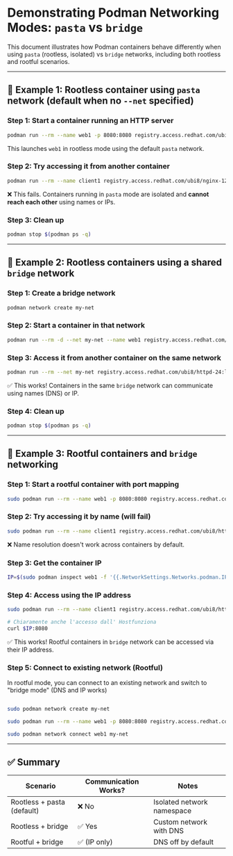 # Demonstrating Podman Networking Modes: `pasta` vs `bridge`

This document illustrates how Podman containers behave differently when using `pasta` (rootless, isolated) vs `bridge` networks, including both rootless and rootful scenarios.

---

## 🔹 Example 1: Rootless container using `pasta` network (default when no `--net` specified)

### Step 1: Start a container running an HTTP server
```bash
podman run --rm --name web1 -p 8080:8080 registry.access.redhat.com/ubi8/httpd-24:latest
```
This launches `web1` in rootless mode using the default `pasta` network.

### Step 2: Try accessing it from another container
```bash
podman run --rm --name client1 registry.access.redhat.com/ubi8/nginx-120 curl http://web1:8080
```
❌ This fails. Containers running in `pasta` mode are isolated and **cannot reach each other** using names or IPs.

### Step 3: Clean up
```bash
podman stop $(podman ps -q)
```

---

## 🔹 Example 2: Rootless containers using a shared `bridge` network

### Step 1: Create a bridge network
```bash
podman network create my-net
```

### Step 2: Start a container in that network
```bash
podman run --rm -d --net my-net --name web1 registry.access.redhat.com/ubi8/httpd-24:latest
```

### Step 3: Access it from another container on the same network
```bash
podman run --rm --net my-net registry.access.redhat.com/ubi8/httpd-24:latest curl http://web1:8080
```
✅ This works! Containers in the same `bridge` network can communicate using names (DNS) or IP.

### Step 4: Clean up
```bash
podman stop $(podman ps -q)
```

---

## 🔹 Example 3: Rootful containers and `bridge` networking

### Step 1: Start a rootful container with port mapping
```bash
sudo podman run --rm --name web1 -p 8080:8080 registry.access.redhat.com/ubi8/httpd-24:latest
```

### Step 2: Try accessing it by name (will fail)
```bash
sudo podman run --rm --name client1 registry.access.redhat.com/ubi8/httpd-24:latest curl http://web1:8080
```
❌ Name resolution doesn't work across containers by default.

### Step 3: Get the container IP
```bash
IP=$(sudo podman inspect web1 -f '{{.NetworkSettings.Networks.podman.IPAddress}}')
```

### Step 4: Access using the IP address
```bash
sudo podman run --rm --name client1 registry.access.redhat.com/ubi8/httpd-24:latest curl $IP:8080

# Chiaramente anche l'accesso dall' Hostfunziona
curl $IP:8080
```
✅ This works! Rootful containers in `bridge` network can be accessed via their IP address.

### Step 5: Connect to existing network (Rootful)

In rootful mode, you can connect to an existing network and switch to "bridge mode" (DNS and IP works)

```bash

sudo podman network create my-net

sudo podman run --rm --name web1 -p 8080:8080 registry.access.redhat.com/ubi8/httpd-24:latestt

sudo podman network connect web1 my-net
```
---

## ✅ Summary

| Scenario                       | Communication Works? | Notes |
|-------------------------------|-----------------------|-------|
| Rootless + pasta (default)    | ❌ No                 | Isolated network namespace |
| Rootless + bridge             | ✅ Yes                | Custom network with DNS |
| Rootful + bridge              | ✅ (IP only)          | DNS off by default |

